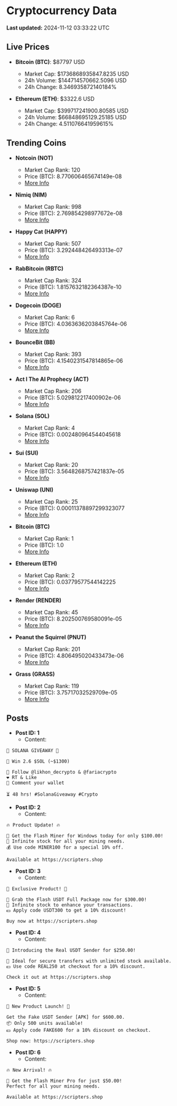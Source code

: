 # Cryptocurrency Data

**Last updated:** 2024-11-12 03:33:22 UTC

## Live Prices
- **Bitcoin (BTC)**: $87797 USD
  - Market Cap: $1736868935847.8235 USD
  - 24h Volume: $144714570662.5096 USD
  - 24h Change: 8.346935872140184%

- **Ethereum (ETH)**: $3322.6 USD
  - Market Cap: $399717241900.80585 USD
  - 24h Volume: $66848695129.25185 USD
  - 24h Change: 4.511076641959615%

## Trending Coins
- **Notcoin (NOT)**
  - Market Cap Rank: 120
  - Price (BTC): 8.770606465674149e-08
  - [More Info](https://www.coingecko.com/en/coins/notcoin)

- **Nimiq (NIM)**
  - Market Cap Rank: 998
  - Price (BTC): 2.769854298977672e-08
  - [More Info](https://www.coingecko.com/en/coins/nimiq)

- **Happy Cat (HAPPY)**
  - Market Cap Rank: 507
  - Price (BTC): 3.292448426493313e-07
  - [More Info](https://www.coingecko.com/en/coins/happycat)

- **RabBitcoin (RBTC)**
  - Market Cap Rank: 324
  - Price (BTC): 1.8157632182364387e-10
  - [More Info](https://www.coingecko.com/en/coins/rabbitcoin)

- **Dogecoin (DOGE)**
  - Market Cap Rank: 6
  - Price (BTC): 4.0363636203845764e-06
  - [More Info](https://www.coingecko.com/en/coins/dogecoin)

- **BounceBit (BB)**
  - Market Cap Rank: 393
  - Price (BTC): 4.1540231547814865e-06
  - [More Info](https://www.coingecko.com/en/coins/bouncebit)

- **Act I The AI Prophecy (ACT)**
  - Market Cap Rank: 206
  - Price (BTC): 5.029812217400902e-06
  - [More Info](https://www.coingecko.com/en/coins/act-i-the-ai-prophecy)

- **Solana (SOL)**
  - Market Cap Rank: 4
  - Price (BTC): 0.002480964544045618
  - [More Info](https://www.coingecko.com/en/coins/solana)

- **Sui (SUI)**
  - Market Cap Rank: 20
  - Price (BTC): 3.5648268757421837e-05
  - [More Info](https://www.coingecko.com/en/coins/sui)

- **Uniswap (UNI)**
  - Market Cap Rank: 25
  - Price (BTC): 0.00011378897299323077
  - [More Info](https://www.coingecko.com/en/coins/uniswap)

- **Bitcoin (BTC)**
  - Market Cap Rank: 1
  - Price (BTC): 1.0
  - [More Info](https://www.coingecko.com/en/coins/bitcoin)

- **Ethereum (ETH)**
  - Market Cap Rank: 2
  - Price (BTC): 0.03779577544142225
  - [More Info](https://www.coingecko.com/en/coins/ethereum)

- **Render (RENDER)**
  - Market Cap Rank: 45
  - Price (BTC): 8.202500769580091e-05
  - [More Info](https://www.coingecko.com/en/coins/render)

- **Peanut the Squirrel (PNUT)**
  - Market Cap Rank: 201
  - Price (BTC): 4.806495020433473e-06
  - [More Info](https://www.coingecko.com/en/coins/peanut-the-squirrel)

- **Grass (GRASS)**
  - Market Cap Rank: 119
  - Price (BTC): 3.75717032529709e-05
  - [More Info](https://www.coingecko.com/en/coins/grass)

## Posts
- **Post ID: 1**
  - Content:
```
🚀 SOLANA GIVEAWAY 🚀

🎁 Win 2.6 $SOL (~$1300)

🤝 Follow @likhon_decrypto & @fariacrypto
❤️ RT & Like
💬 Comment your wallet

⏳ 48 hrs! #SolanaGiveaway #Crypto
```

- **Post ID: 2**
  - Content:
```
🔥 Product Update! 🔥

🚀 Get the Flash Miner for Windows today for only $100.00!
🔋 Infinite stock for all your mining needs.
💰 Use code MINER100 for a special 10% off.

Available at https://scripters.shop
```

- **Post ID: 3**
  - Content:
```
🎁 Exclusive Product! 🎁

💸 Grab the Flash USDT Full Package now for $300.00!
🎉 Infinite stock to enhance your transactions.
💵 Apply code USDT300 to get a 10% discount!

Buy now at https://scripters.shop
```

- **Post ID: 4**
  - Content:
```
💎 Introducing the Real USDT Sender for $250.00!

💼 Ideal for secure transfers with unlimited stock available.
💵 Use code REAL250 at checkout for a 10% discount.

Check it out at https://scripters.shop
```

- **Post ID: 5**
  - Content:
```
🚀 New Product Launch! 🚀

Get the Fake USDT Sender [APK] for $600.00.
📦 Only 500 units available!
💵 Apply code FAKE600 for a 10% discount on checkout.

Shop now: https://scripters.shop
```

- **Post ID: 6**
  - Content:
```
🔥 New Arrival! 🔥

💸 Get the Flash Miner Pro for just $50.00!
Perfect for all your mining needs.

Available at https://scripters.shop
```

